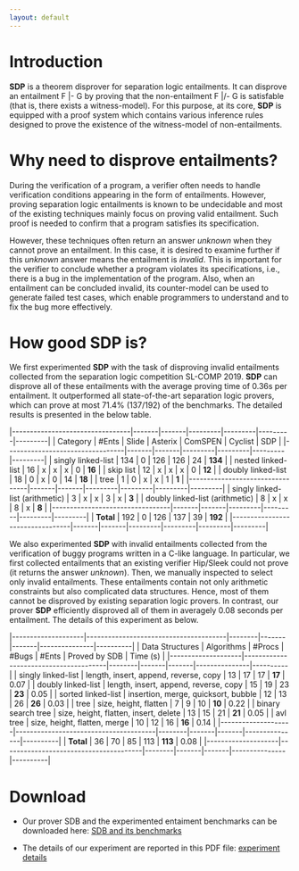 ```yaml
---
layout: default
---
```


# Introduction

**SDP** is a theorem disprover for separation logic entailments. It can
disprove an entailment F |- G by proving that the non-entailment F |/- G
is satisfable (that is, there exists a witness-model). For this purpose,
at its core, **SDP** is equipped with a proof system which contains
various inference rules designed to prove the existence of the
witness-model of non-entailments.

# Why need to disprove entailments?

During the verification of a program, a verifier often needs to handle
verification conditions appearing in the form of entailments. However,
proving separation logic entailments is known to be undecidable and most
of the existing techniques mainly focus on proving valid entailment.
Such proof is needed to confirm that a program satisfies its
specification.

However, these techniques often return an answer *unknown* when they
cannot prove an entailment. In this case, it is desired to examine
further if this *unknown* answer means the entailment is *invalid*. This
is important for the verifier to conclude whether a program violates its
specifications, i.e., there is a bug in the implementation of the
program. Also, when an entailment can be concluded invalid, its
counter-model can be used to generate failed test cases, which enable
programmers to understand and to fix the bug more effectively.

# How good SDP is?

We first experimented **SDP** with the task of disproving invalid
entailments collected from the separation logic competition
SL-COMP 2019. **SDP** can disprove all of these entailments with the
average proving time of 0.36s per entailment. It outperformed all
state-of-the-art separation logic provers, which can prove at most
71.4\% (137/192) of the benchmarks. The detailed results is presented in
the below table.

|---------------------------------|-------|-------|---------|---------|---------|---------|
| Category                        | #Ents | Slide | Asterix | ComSPEN | Cyclist | SDP     |
|---------------------------------|-------|-------|---------|---------|---------|---------|
| singly linked-list              |   134 | 0     | 126     |     126 |      24 | **134** |
| nested linked-list              |    16 | x     | x       |       x |       0 | **16**  |
| skip list                       |    12 | x     | x       |       x |       0 | **12**  |
| doubly linked-list              |    18 | 0     | x       |       0 |      14 | **18**  |
| tree                            |     1 | 0     | x       |       x |       1 | **1**   |
|---------------------------------|-------|-------|---------|---------|---------|---------|
| singly linked-list (arithmetic) |     3 | x     | x       |       3 |       x | **3**   |
| doubly linked-list (arithmetic) |     8 | x     | x       |       8 |       x | **8**   |
|---------------------------------|-------|-------|---------|---------|---------|---------|
| **Total**                       |   192 | 0     | 126     |     137 |      39 | **192** |
|---------------------------------|-------|-------|---------|---------|---------|---------|


We also experimented **SDP** with invalid entailments collected from the
verification of buggy programs written in a C-like language. In
particular, we first collected entailments that an existing verifier
Hip/Sleek could not prove (it returns the answer *unknown*). Then, we
manually inspected to select only invalid entailments. These entailments
contain not only arithmetic constraints but also complicated data
structures. Hence, most of them cannot be disproved by existing
separation logic provers. In contrast, our prover **SDP** efficiently
disproved all of them in averagely 0.08 seconds per entailment. The
details of this experiment as below.


|--------------------|---------------------------------------|--------|-------|-------|---------------|----------|
| Data Structures    | Algorithms                            | #Procs | #Bugs | #Ents | Proved by SDB | Time (s) |
|--------------------|---------------------------------------|--------|-------|-------|---------------|----------|
| singly linked-list | length, insert, append, reverse, copy |     13 |    17 |    17 | **17**        |     0.07 |
| doubly linked-list | length, insert, append, reverse, copy |     15 |    19 |    23 | **23**        |     0.05 |
| sorted linked-list | insertion, merge, quicksort, bubble   |     12 |    13 |    26 | **26**        |     0.03 |
| tree               | size, height, flatten                 |      7 |     9 |    10 | **10**        |     0.22 |
| binary search tree | size, height, flatten, insert, delete |     13 |    15 |    21 | **21**        |     0.05 |
| avl tree           | size, height, flatten, merge          |     10 |    12 |    16 | **16**        |     0.14 |
|--------------------|---------------------------------------|--------|-------|-------|---------------|----------|
| **Total**          | 36                                    |     70 |    85 |   113 | **113**       |     0.08 |
|--------------------|---------------------------------------|--------|-------|-------|---------------|----------|

# Download

- Our prover SDB and the experimented entaiment benchmarks can be
  downloaded here: [SDB and its
  benchmarks](https://www.dropbox.com/s/bzsh70pm6n50oaf/prover-benchmarks.zip)

- The details of our experiment are reported in this PDF file:
  [experiment details](https://www.dropbox.com/s/i2n1jgswu6o9h3f/FM19-experiment.pdf)
